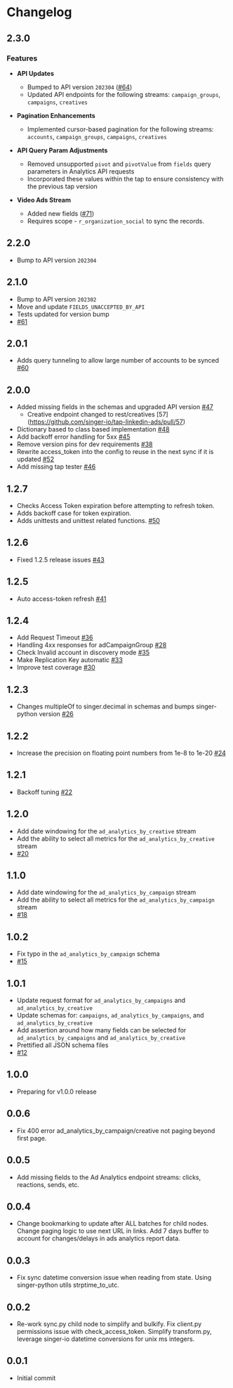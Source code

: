 # Changelog

## 2.3.0

### Features
- **API Updates**
  - Bumped to API version `202304` ([#64](https://github.com/singer-io/tap-linkedin-ads/pull/69))
  - Updated API endpoints for the following streams: `campaign_groups`, `campaigns`, `creatives`

- **Pagination Enhancements**
  - Implemented cursor-based pagination for the following streams: `accounts`, `campaign_groups`, `campaigns`, `creatives`

- **API Query Param Adjustments**
  - Removed unsupported `pivot` and `pivotValue` from `fields` query parameters in Analytics API requests
  - Incorporated these values within the tap to ensure consistency with the previous tap version

- **Video Ads Stream**
  - Added new fields ([#71](https://github.com/singer-io/tap-linkedin-ads/pull/71))
  - Requires scope - `r_organization_social` to sync the records.

## 2.2.0
  * Bump to API version `202304`

## 2.1.0
  * Bump to API version `202302`
  * Move and update `FIELDS_UNACCEPTED_BY_API`
  * Tests updated for version bump
  * [#61](https://github.com/singer-io/tap-linkedin-ads/pull/61)

## 2.0.1
  * Adds query tunneling to allow large number of accounts to be synced [#60](https://github.com/singer-io/tap-linkedin-ads/pull/60)

## 2.0.0
  * Added missing fields in the schemas and upgraded API version [#47](https://github.com/singer-io/tap-linkedin-ads/pull/47)
    * Creative endpoint changed to rest/creatives [57] (https://github.com/singer-io/tap-linkedin-ads/pull/57)
  * Dictionary based to class based implementation [#48](https://github.com/singer-io/tap-linkedin-ads/pull/48)
  * Add backoff error handling for 5xx [#45](https://github.com/singer-io/tap-linkedin-ads/pull/45)
  * Remove version pins for dev requirements [#38](https://github.com/singer-io/tap-linkedin-ads/pull/38)
  * Rewrite access_token into the config to reuse in the next sync if it is updated [#52](https://github.com/singer-io/tap-linkedin-ads/pull/52)
  * Add missing tap tester [#46](https://github.com/singer-io/tap-linkedin-ads/pull/46)

## 1.2.7
  * Checks Access Token expiration before attempting to refresh token.
  * Adds backoff case for token expiration.
  * Adds unittests and unittest related functions.
  [#50](https://github.com/singer-io/tap-linkedin-ads/pull/50)

## 1.2.6
  * Fixed 1.2.5 release issues [#43](https://github.com/singer-io/tap-linkedin-ads/pull/43)

## 1.2.5
  * Auto access-token refresh [#41](https://github.com/singer-io/tap-linkedin-ads/pull/41)
  
## 1.2.4
  * Add Request Timeout [#36](https://github.com/singer-io/tap-linkedin-ads/pull/36)
  * Handling 4xx responses for adCampaignGroup [#28](https://github.com/singer-io/tap-linkedin-ads/pull/28)
  * Check Invalid account in discovery mode [#35](https://github.com/singer-io/tap-linkedin-ads/pull/35)
  * Make Replication Key automatic [#33](https://github.com/singer-io/tap-linkedin-ads/pull/33)
  * Improve test coverage [#30](https://github.com/singer-io/tap-linkedin-ads/pull/30)

## 1.2.3
  * Changes multipleOf to singer.decimal in schemas and bumps singer-python version
    [#26](https://github.com/singer-io/tap-linkedin-ads/pull/26)

## 1.2.2
  * Increase the precision on floating point numbers from 1e-8 to 1e-20
    [#24](https://github.com/singer-io/tap-linkedin-ads/pull/24)

## 1.2.1
  * Backoff tuning [#22](https://github.com/singer-io/tap-linkedin-ads/pull/22)

## 1.2.0
  * Add date windowing for the `ad_analytics_by_creative` stream
  * Add the ability to select all metrics for the
    `ad_analytics_by_creative` stream
  * [#20](https://github.com/singer-io/tap-linkedin-ads/pull/20)

## 1.1.0
  * Add date windowing for the `ad_analytics_by_campaign` stream
  * Add the ability to select all metrics for the
    `ad_analytics_by_campaign` stream
  * [#18](https://github.com/singer-io/tap-linkedin-ads/pull/18)

## 1.0.2
  * Fix typo in the `ad_analytics_by_campaign` schema
  * [#15](https://github.com/singer-io/tap-linkedin-ads/pull/15)

## 1.0.1
  * Update request format for `ad_analytics_by_campaigns` and `ad_analytics_by_creative`
  * Update schemas for: `campaigns`, `ad_analytics_by_campaigns`, and `ad_analytics_by_creative`
  * Add assertion around how many fields can be selected for `ad_analytics_by_campaigns` and `ad_analytics_by_creative`
  * Prettified all JSON schema files
  * [#12](https://github.com/singer-io/tap-linkedin-ads/pull/12)

## 1.0.0
  * Preparing for v1.0.0 release

## 0.0.6
  * Fix 400 error ad_analytics_by_campaign/creative not paging beyond first page.

## 0.0.5
  * Add missing fields to the Ad Analytics endpoint streams: clicks, reactions, sends, etc.

## 0.0.4
  * Change bookmarking to update after ALL batches for child nodes. Change paging logic to use next URL in links. Add 7 days buffer to account for changes/delays in ads analytics report data.

## 0.0.3
  * Fix sync datetime conversion issue when reading from state. Using singer-python utils strptime_to_utc.

## 0.0.2
  * Re-work sync.py child node to simplify and bulkify. Fix client.py permissions issue with check_access_token. Simplify transform.py, leverage singer-io datetime conversions for unix ms integers.

## 0.0.1
  * Initial commit
